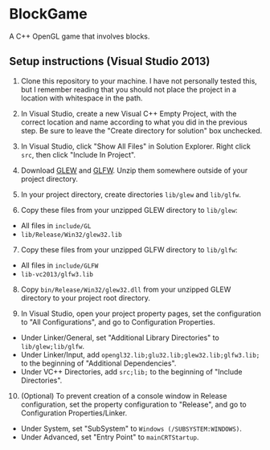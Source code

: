 # BlockGame

A C++ OpenGL game that involves blocks.

## Setup instructions (Visual Studio 2013)

1. Clone this repository to your machine. I have not personally tested this, but I remember reading that you should not place
the project in a location with whitespace in the path.

2. In Visual Studio, create a new Visual C++ Empty Project, with the correct location and name according to what you did in the
previous step. Be sure to leave the "Create directory for solution" box unchecked.

3. In Visual Studio, click "Show All Files" in Solution Explorer. Right click `src`, then click "Include In Project".

4. Download [GLEW](http://sourceforge.net/projects/glew/files/glew/1.12.0/glew-1.12.0-win32.zip/download) and
[GLFW](http://sourceforge.net/projects/glfw/files/glfw/3.1.1/glfw-3.1.1.bin.WIN32.zip/download). Unzip them somewhere outside of
your project directory.

5. In your project directory, create directories `lib/glew` and `lib/glfw`.

6. Copy these files from your unzipped GLEW directory to `lib/glew`:

  * All files in `include/GL`
  * `lib/Release/Win32/glew32.lib`

7. Copy these files from your unzipped GLFW directory to `lib/glfw`:

  * All files in `include/GLFW`
  * `lib-vc2013/glfw3.lib`

8. Copy `bin/Release/Win32/glew32.dll` from your unzipped GLEW directory to your project root directory.

9. In Visual Studio, open your project property pages, set the configuration to "All Configurations", and go to Configuration
Properties.

  * Under Linker/General, set "Additional Library Directories" to `lib/glew;lib/glfw`.
  * Under Linker/Input, add `opengl32.lib;glu32.lib;glew32.lib;glfw3.lib;` to the beginning of "Additional Dependencies".
  * Under VC++ Directories, add `src;lib;` to the beginning of "Include Directories".

10. (Optional) To prevent creation of a console window in Release configuration, set the property configuration to "Release",
and go to Configuration Properties/Linker.

  * Under System, set "SubSystem" to `Windows (/SUBSYSTEM:WINDOWS)`.
  * Under Advanced, set "Entry Point" to `mainCRTStartup`.
